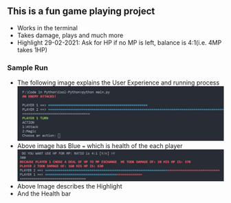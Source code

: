## This is a fun game playing project
* Works in the terminal
* Takes damage, plays and much more
* Highlight 29-02-2021: Ask for HP if no MP is left, balance is 4:1(i.e. 4MP takes 1HP)

### Sample Run
* The following image explains the User Experience and running process
![Sample Run](Sample_run.JPG "Sample Run")
* Above image has Blue ``=`` which is health of the each player
![Sample Run 2](Deal_150.JPG "Sample Run 2")
* Above Image describes the Highlight
* And the Health bar
